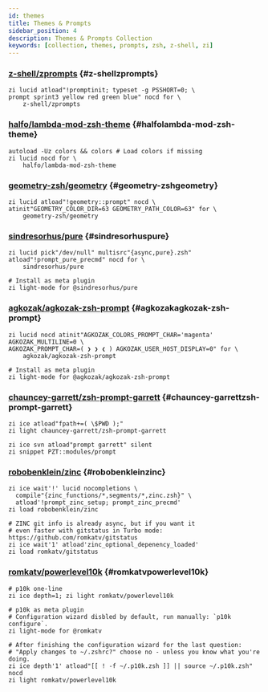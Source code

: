 ```yaml
---
id: themes
title: Themes & Prompts
sidebar_position: 4
description: Themes & Prompts Collection
keywords: [collection, themes, prompts, zsh, z-shell, zi]
---
```


### [z-shell/zprompts](https://github.com/z-shell/zprompts) {#z-shellzprompts}

```shell
zi lucid atload"!promptinit; typeset -g PSSHORT=0; \
prompt sprint3 yellow red green blue" nocd for \
    z-shell/zprompts
```

### [halfo/lambda-mod-zsh-theme](https://github.com/halfo/lambda-mod-zsh-theme) {#halfolambda-mod-zsh-theme}

```shell
autoload -Uz colors && colors # Load colors if missing
zi lucid nocd for \
    halfo/lambda-mod-zsh-theme
```

### [geometry-zsh/geometry](https://github.com/geometry-zsh/geometry) {#geometry-zshgeometry}

```shell
zi lucid atload"!geometry::prompt" nocd \
atinit"GEOMETRY_COLOR_DIR=63 GEOMETRY_PATH_COLOR=63" for \
    geometry-zsh/geometry
```

### [sindresorhus/pure](https://github.com/sindresorhus/pure) {#sindresorhuspure}

```shell
zi lucid pick"/dev/null" multisrc"{async,pure}.zsh" atload"!prompt_pure_precmd" nocd for \
    sindresorhus/pure
```

```shell
# Install as meta plugin
zi light-mode for @sindresorhus/pure
```

### [agkozak/agkozak-zsh-prompt](https://github.com/agkozak/agkozak-zsh-prompt) {#agkozakagkozak-zsh-prompt}

```shell
zi lucid nocd atinit"AGKOZAK_COLORS_PROMPT_CHAR='magenta' AGKOZAK_MULTILINE=0 \
AGKOZAK_PROMPT_CHAR=( ❯ ❯ ❮ ) AGKOZAK_USER_HOST_DISPLAY=0" for \
    agkozak/agkozak-zsh-prompt
```

```shell
# Install as meta plugin
zi light-mode for @agkozak/agkozak-zsh-prompt
```

### [chauncey-garrett/zsh-prompt-garrett](https://github.com/chauncey-garrett/zsh-prompt-garrett) {#chauncey-garrettzsh-prompt-garrett}

```shell
zi ice atload"fpath+=( \$PWD );"
zi light chauncey-garrett/zsh-prompt-garrett

zi ice svn atload"prompt garrett" silent
zi snippet PZT::modules/prompt
```

### [robobenklein/zinc](https://github.com/robobenklein/zinc) {#robobenkleinzinc}

```shell
zi ice wait'!' lucid nocompletions \
  compile"{zinc_functions/*,segments/*,zinc.zsh}" \
  atload'!prompt_zinc_setup; prompt_zinc_precmd'
zi load robobenklein/zinc

# ZINC git info is already async, but if you want it
# even faster with gitstatus in Turbo mode: https://github.com/romkatv/gitstatus
zi ice wait'1' atload'zinc_optional_depenency_loaded'
zi load romkatv/gitstatus
```

### [romkatv/powerlevel10k](https://github.com/romkatv/powerlevel10k) {#romkatvpowerlevel10k}

```shell
# p10k one-line
zi ice depth=1; zi light romkatv/powerlevel10k

# p10k as meta plugin
# Configuration wizard disbled by default, run manually: `p10k configure`.
zi light-mode for @romkatv

# After finishing the configuration wizard for the last question:
# "Apply changes to ~/.zshrc?" choose no - unless you know what you're doing.
zi ice depth'1' atload"[[ ! -f ~/.p10k.zsh ]] || source ~/.p10k.zsh" nocd
zi light romkatv/powerlevel10k
```
